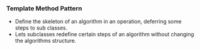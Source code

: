 ### Template Method Pattern

- Define the skeleton of an algorithm in an operation, deferring some steps to sub classes.
- Lets subclasses redefine certain steps of an algorithm without changing the algorithms structure.